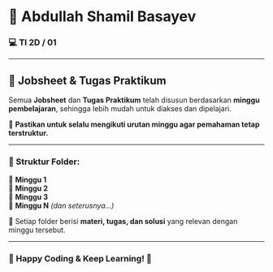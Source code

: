 # 📌 Abdullah Shamil Basayev  
### 💻 TI 2D / 01

---

## 📂 Jobsheet & Tugas Praktikum

Semua **Jobsheet** dan **Tugas Praktikum** telah disusun berdasarkan **minggu pembelajaran**, sehingga lebih mudah untuk diakses dan dipelajari.

📌 **Pastikan untuk selalu mengikuti urutan minggu agar pemahaman tetap terstruktur.**

---

### 📑 Struktur Folder:
📁 **Minggu 1**  
📁 **Minggu 2**  
📁 **Minggu 3**  
📁 **Minggu N** *(dan seterusnya...)*  

📎 Setiap folder berisi **materi, tugas, dan solusi** yang relevan dengan minggu tersebut.

---

### 🚀 Happy Coding & Keep Learning! 🎯

